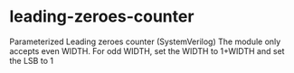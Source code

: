 # leading-zeroes-counter
Parameterized Leading zeroes counter (SystemVerilog)
The module only accepts even WIDTH. For odd WIDTH, set the WIDTH to 1+WIDTH and set the LSB to 1
